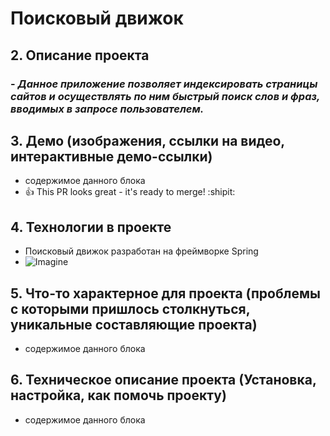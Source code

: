 # Поисковый движок

## 2. Описание проекта
### - _Данное приложение позволяет индексировать страницы сайтов и осуществлять по ним быстрый поиск слов и фраз, вводимых в запросе пользователем._

## 3. Демо (изображения, ссылки на видео, интерактивные демо-ссылки)
  - содержимое данного блока
  - :+1: This PR looks great - it's ready to merge! :shipit:
    
## 4. Технологии в проекте
  - Поисковый движок разработан на фреймворке Spring
  - ![Imagine](https://avatars.mds.yandex.net/i?id=1af928068b2496e84d85c2f458fdf22c-5895790-images-thumbs&n=13)

## 5. Что-то характерное для проекта (проблемы с которыми пришлось столкнуться, уникальные составляющие проекта)
  - содержимое данного блока

## 6. Техническое описание проекта (Установка, настройка, как помочь проекту)
  - содержимое данного блока
 

